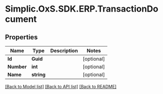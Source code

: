 # Simplic.OxS.SDK.ERP.TransactionDocument

## Properties

Name | Type | Description | Notes
------------ | ------------- | ------------- | -------------
**Id** | **Guid** |  | [optional] 
**Number** | **int** |  | [optional] 
**Name** | **string** |  | [optional] 

[[Back to Model list]](../README.md#documentation-for-models) [[Back to API list]](../README.md#documentation-for-api-endpoints) [[Back to README]](../README.md)

